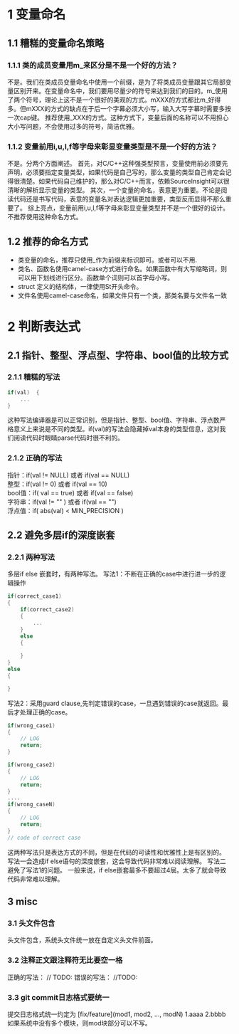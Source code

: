 # 1 变量命名
## 1.1 糟糕的变量命名策略
### 1.1.1 类的成员变量用m\_来区分是不是一个好的方法？
不是。我们在类成员变量命名中使用一个前缀，是为了将类成员变量跟其它局部变量区别开来。在变量命名中，我们要用尽量少的符号来达到我们的目的。m_使用了两个符号，理论上这不是一个很好的美观的方式。mXXX的方式都比m_好得多。但mXXX的方式的缺点在于后一个字幕必须大小写，输入大写字幕时需要多按一次cap键。
推荐使用_XXX的方式。这种方式下，变量后面的名称可以不用担心大小写问题，不会使用过多的符号，简洁优雅。

### 1.1.2 变量前用i,u,l,f等字母来彰显变量类型是不是一个好的方法？
不是。分两个方面阐述。
首先，对C/C++这种强类型预言，变量使用前必须要先声明，必须要指定变量类型，如果代码是自己写的，那么变量的类型自己肯定会记得很清楚。如果代码自己维护的，那么对C/C++而言，依赖SourceInsight可以很清晰的解析显示变量的类型。
其次，一个变量的命名，表意更为重要。不论是阅读代码还是书写代码，表意的变量名对表达逻辑更加重要，类型反而显得不那么重要了。
综上亮点，变量前用i,u,l,f等字母来彰显变量类型并不是一个很好的设计。不推荐使用这种命名方式。

## 1.2 推荐的命名方式
+ 类变量的命名，推荐只使用_作为前缀来标识即可。或者可以不用.
+ 类名、函数名使用camel-case方式进行命名。如果函数中有大写缩略词，则可以用下划线进行区分。函数单个词则可以首字母小写。
+ struct 定义的结构体，一律使用St开头命令。
+ 文件名使用camel-case命名，如果文件只有一个类，那类名要与文件名一致

# 2 判断表达式
## 2.1 指针、整型、浮点型、字符串、bool值的比较方式
### 2.1.1 糟糕的写法
```c++
if(val)  {
    ...
}
```
这种写法编译器是可以正常识别，但是指针、整型、bool值、字符串、浮点数严格意义上来说是不同的类型。if(val)的写法会隐藏掉val本身的类型信息，这对我们阅读代码时眼睛parse代码时很不利的。

### 2.1.2 正确的写法
指针：if(val != NULL) 或者 if(val == NULL)  
整型：if(val != 0) 或者 if(val == 10)  
bool值：if( val == true) 或者 if(val == false)  
字符串：if(val != "" ) 或者 if(val == "")  
浮点值：if( abs(val) < MIN_PRECISION )  

## 2.2 避免多层if的深度嵌套
### 2.2.1 两种写法
多层if else 嵌套时，有两种写法。
写法1：不断在正确的case中进行进一步的逻辑操作
```c++
if(correct_case1)
{
    if(correct_case2)
    {
        ...
    }
    else
    {
    
    }
}
else
{

}
```
写法2：采用guard clause,先判定错误的case，一旦遇到错误的case就返回。最后才处理正确的case。
```c++
if(wrong_case1)
{
    // LOG
    return;
}

if(wrong_case2)
{
    // LOG
    return;
}
....
if(wrong_caseN)
{
    // LOG
    return;
}
// code of correct case
```
这两种写法只是表达方式的不同，但是在代码的可读性和优雅性上是有区别的。
写法一会造成if else语句的深度嵌套，这会导致代码非常难以阅读理解。
写法二避免了写法1的问题。
一般来说，if else嵌套最多不要超过4层。太多了就会导致代码非常难以理解。

## 3 misc
### 3.1 头文件包含
头文件包含，系统头文件统一放在自定义头文件前面。

### 3.2 注释正文跟注释符无比要空一格
正确的写法： // TODO:
错误的写法： //TODO:

### 3.3 git commit日志格式要统一
提交日志格式统一约定为 [fix/feature](mod1, mod2, ..., modN) 1.aaaa 2.bbbb
如果系统中没有多个模块，则mod块部分可以不写。
